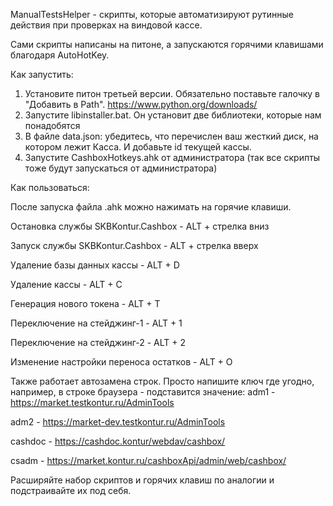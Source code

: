 ManualTestsHelper - скрипты, которые автоматизируют рутинные действия при проверках на виндовой кассе.

Сами скрипты написаны на питоне, а запускаются горячими клавишами благодаря AutoHotKey.

Как запустить:

1. Установите питон третьей версии. Обязательно поставьте галочку в "Добавить в Path". https://www.python.org/downloads/
2. Запустите libinstaller.bat. Он установит две библиотеки, которые нам понадобятся
3. В файле data.json: убедитесь, что перечислен ваш жесткий диск, на котором лежит Касса. И добавьте id текущей кассы.
4. Запустите CashboxHotkeys.ahk от администратора (так все скрипты тоже будут запускаться от администратора)

Как пользоваться:

После запуска файла .ahk можно нажимать на горячие клавиши.

Остановка службы SKBKontur.Cashbox - ALT + стрелка вниз

Запуск службы SKBKontur.Cashbox - ALT + стрелка вверх

Удаление базы данных кассы - ALT + D

Удаление кассы - ALT + C

Генерация нового токена - ALT + T

Переключение на стейджинг-1 - ALT + 1

Переключение на стейджинг-2 - ALT + 2

Изменение настройки переноса остатков - ALT + O

Также работает автозамена строк. Просто напишите ключ где угодно, например, в строке браузера - подставится значение:
adm1 - https://market.testkontur.ru/AdminTools

adm2 - https://market-dev.testkontur.ru/AdminTools

cashdoc - https://cashdoc.kontur/webdav/cashbox/

csadm - https://market.kontur.ru/cashboxApi/admin/web/cashbox/


Расширяйте набор скриптов и горячих клавиш по аналогии и подстраивайте их под себя. 



